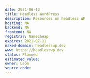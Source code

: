 ```yaml
---
date: 2021-06-12
title: Headless WordPress
description: Resources on headless WP
hosting: NA
backend: NA
frontend: NA
registrar: Namecheap
expires: 2021-07-11 
naked-domain: headlesswp.dev
www: https://headlesswp.dev
status: Planned
estimated_value:
owner: Leon
source_code:
---
```




